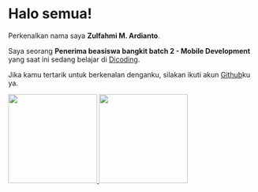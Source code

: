 # Halo semua! 

Perkenalkan nama saya **Zulfahmi M. Ardianto**.

Saya seorang **Penerima beasiswa bangkit batch 2 - Mobile Development** yang saat ini sedang belajar di [Dicoding](https://www.dicoding.com/).

Jika kamu tertarik untuk berkenalan denganku, silakan ikuti akun [Github](https://github.com/7z1x)ku ya.

<p align="left">
<a href="https://github.com/7z1x">
  <img height="180em" src="https://github-readme-stats-eight-theta.vercel.app/api?username=7z1x&show_icons=true&theme=algolia&include_all_commits=true&count_private=true"/>
  <img height="180em" src="https://github-readme-stats-eight-theta.vercel.app/api/top-langs/?username=7z1x&layout=compact&langs_count=8&theme=algolia"/>
</a>
</p>
